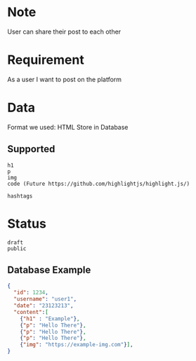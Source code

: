 # Note
User can share their post to each other

# Requirement

As a user I want to post on the platform

# Data

Format we used: HTML
Store in Database

## Supported
```
h1
p
img
code (Future https://github.com/highlightjs/highlight.js/)

hashtags
```

# Status

```
draft
public
```

## Database Example

```json
{ 
  "id": 1234,
  "username": "user1",
  "date": "23123213",
  "content":[
    {"h1" : "Example"},
    {"p": "Hello There"},
    {"p": "Hello There"},
    {"p": "Hello There"},
    {"img": "https://example-img.com"}],
}
```

